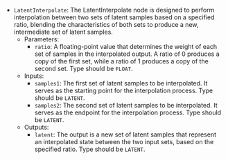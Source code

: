 - `LatentInterpolate`: The LatentInterpolate node is designed to perform interpolation between two sets of latent samples based on a specified ratio, blending the characteristics of both sets to produce a new, intermediate set of latent samples.
    - Parameters:
        - `ratio`: A floating-point value that determines the weight of each set of samples in the interpolated output. A ratio of 0 produces a copy of the first set, while a ratio of 1 produces a copy of the second set. Type should be `FLOAT`.
    - Inputs:
        - `samples1`: The first set of latent samples to be interpolated. It serves as the starting point for the interpolation process. Type should be `LATENT`.
        - `samples2`: The second set of latent samples to be interpolated. It serves as the endpoint for the interpolation process. Type should be `LATENT`.
    - Outputs:
        - `latent`: The output is a new set of latent samples that represent an interpolated state between the two input sets, based on the specified ratio. Type should be `LATENT`.
